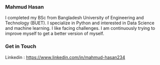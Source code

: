 ### Mahmud Hasan

I completed my BSc from Bangladesh University of Engineering and Technology (BUET). I specialize in Python and interested in Data Science and machine learning.
I like facing challenges. I am continuously trying to improve myself to get a better version of myself.


### Get in Touch

Linkedin : https://www.linkedin.com/in/mahmud-hasan234
